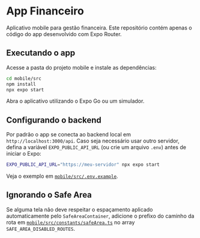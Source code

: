 # App Financeiro

Aplicativo mobile para gestão financeira. Este repositório contém apenas o código do app desenvolvido com Expo Router.

## Executando o app

Acesse a pasta do projeto mobile e instale as dependências:

```sh
cd mobile/src
npm install
npx expo start
```

Abra o aplicativo utilizando o Expo Go ou um simulador.

## Configurando o backend

Por padrão o app se conecta ao backend local em
`http://localhost:3000/api`. Caso seja necessário usar
outro servidor, defina a variável `EXPO_PUBLIC_API_URL` (ou crie um arquivo
`.env`) antes de iniciar o Expo:

```sh
EXPO_PUBLIC_API_URL="https://meu-servidor" npx expo start
```

Veja o exemplo em [`mobile/src/.env.example`](mobile/src/.env.example).

## Ignorando o Safe Area

Se alguma tela não deve respeitar o espaçamento aplicado automaticamente pelo
`SafeAreaContainer`, adicione o prefixo do caminho da rota em
[`mobile/src/constants/safeArea.ts`](mobile/src/constants/safeArea.ts) no array
`SAFE_AREA_DISABLED_ROUTES`.

